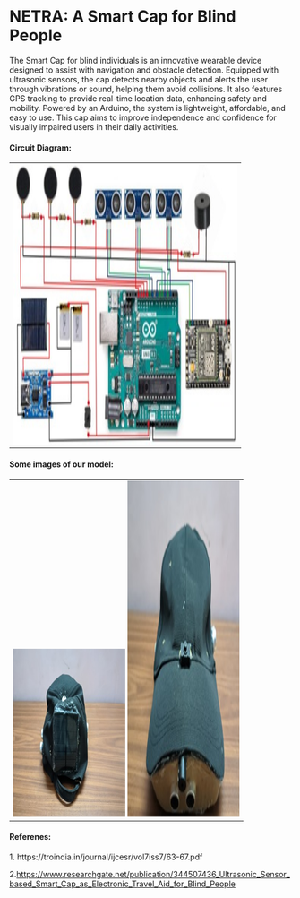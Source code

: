 # NETRA: A Smart Cap for Blind People 
The Smart Cap for blind individuals is an innovative wearable device designed to assist with navigation and obstacle detection. Equipped with ultrasonic sensors, the cap detects nearby objects and alerts the user through vibrations or sound, helping them avoid collisions. It also features GPS tracking to provide real-time location data, enhancing safety and mobility. Powered by an Arduino, the system is lightweight, affordable, and easy to use. This cap aims to improve independence and confidence for visually impaired users in their daily activities.

<h4>Circuit Diagram:</h4>
<table>
  <tr>
    <td>
        <img src="pic3.jpg" alt="" width="400" height="500">
    </td>
  </tr>
</table>

<h4>Some images of our model:</h4>
<table>
  <tr>
    <td>
        <img src="pic1.jpg" alt="" width="200" height="300">
        <img src="pic2.jpg" alt="" width="200" height="600">
    </td>
  </tr>
</table>

 <h4>Referenes:</h4>
1. https://troindia.in/journal/ijcesr/vol7iss7/63-67.pdf

2.https://www.researchgate.net/publication/344507436_Ultrasonic_Sensor_based_Smart_Cap_as_Electronic_Travel_Aid_for_Blind_People
